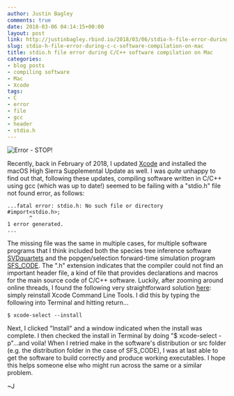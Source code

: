 ```yaml
---
author: Justin Bagley
comments: true
date: 2018-03-06 04:14:15+00:00
layout: post
link: http://justinbagley.rbind.io/2018/03/06/stdio-h-file-error-during-c-c-software-compilation-on-mac/
slug: stdio-h-file-error-during-c-c-software-compilation-on-mac
title: stdio.h file error during C/C++ software compilation on Mac
categories:
- blog posts
- compiling software
- Mac
- Xcode
tags:
- C
- error
- file
- gcc
- header
- stdio.h
---
```


![Error - STOP!](/images/errorstop-300x300-150x150.png)

Recently, back in February of 2018, I updated [Xcode](https://developer.apple.com/xcode/) and installed the macOS High Sierra Supplemental Update as well. I was _quite_ unhappy to find out that, following these updates, compiling software written in C/C++ using gcc (which was up to date!) seemed to be failing with a "stdio.h" file not found error, as follows:


```
...fatal error: stdio.h: No such file or directory
#import<stdio.h>;
       ^
1 error generated.
...
```

The missing file was the same in multiple cases, for multiple software programs that I think included both the species tree inference software [SVDquartets](https://www.asc.ohio-state.edu/kubatko.2/software/SVDquartets/) and the popgen/selection forward-time simulation program [SFS_CODE](http://sfscode.sourceforge.net/SFS_CODE/index/index.html). The ".h" extension indicates that the compiler could not find an important header file, a kind of file that provides declarations and macros for the main source code of C/C++ software. Luckily, after zooming around online threads, I found the following very straightforward solution [here](https://github.com/frida/frida/issues/338): simply reinstall Xcode Command Line Tools. I did this by typing the following into Terminal and hitting return...

```
$ xcode-select --install
```

Next, I clicked "Install" and a window indicated when the install was complete. I then checked the install in Terminal by doing "$ xcode-select -p"...and voila! When I retried make in the software's distribution or src folder (e.g. the distribution folder in the case of SFS_CODE), I was at last able to get the software to build correctly and produce working executables. I hope this helps someone else who might run across the same or a similar problem.

~J
